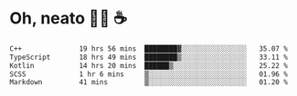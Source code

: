 # Oh, neato 🧑‍💻 ☕

<!--START_SECTION:waka-->

```txt
C++              19 hrs 56 mins  ████████▓░░░░░░░░░░░░░░░░   35.07 %
TypeScript       18 hrs 49 mins  ████████▒░░░░░░░░░░░░░░░░   33.11 %
Kotlin           14 hrs 20 mins  ██████▒░░░░░░░░░░░░░░░░░░   25.22 %
SCSS             1 hr 6 mins     ▒░░░░░░░░░░░░░░░░░░░░░░░░   01.96 %
Markdown         41 mins         ▒░░░░░░░░░░░░░░░░░░░░░░░░   01.20 %
```

<!--END_SECTION:waka-->

